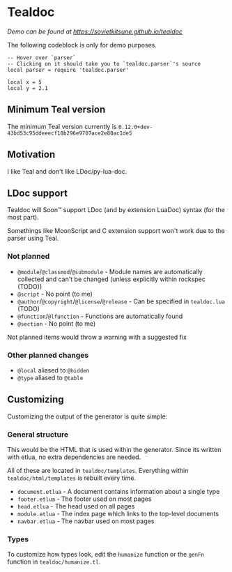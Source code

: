 # Tealdoc

*Demo can be found at <https://sovietkitsune.github.io/tealdoc>*

The following codeblock is only for demo purposes.

```teal
-- Hover over `parser`
-- Clicking on it should take you to `tealdoc.parser`'s source
local parser = require 'tealdoc.parser'

local x = 5
local y = 2.1
```

## Minimum Teal version

The minimum Teal version currently is `0.12.0+dev-43bd53c95ddeeecf18b296e9707ace2e80ac1de5`

## Motivation

I like Teal and don't like LDoc/py-lua-doc.

## LDoc support

Tealdoc will Soon™️ support LDoc (and by extension LuaDoc) syntax (for the most part).

Somethings like MoonScript and C extension support won't work due to the parser using Teal.

### Not planned

* `@module`/`@classmod`/`@submodule` - Module names are automatically collected and can't be changed (unless explicitly within rockspec (TODO))
* `@script` - No point (to me)
* `@author`/`@copyright`/`@license`/`@release` - Can be specified in `tealdoc.lua` (TODO)
* `@function`/`@lfunction` - Functions are automatically found
* `@section` - No point (to me)

Not planned items would throw a warning with a suggested fix

### Other planned changes

* `@local` aliased to `@hidden`
* `@type` aliased to `@table`

## Customizing

Customizing the output of the generator is quite simple:

### General structure

This would be the HTML that is used within the generator. Since its written with etlua, no extra dependencies are needed.

All of these are located in `tealdoc/templates`. Everything within `tealdoc/html/templates` is rebuilt every time.

* `document.etlua` - A document contains information about a single type
* `footer.etlua` - The footer used on most pages
* `head.etlua` - The head used on all pages
* `module.etlua` - The index page which links to the top-level documents
* `navbar.etlua` - The navbar used on most pages

### Types

To customize how types look, edit the `humanize` function or the `genFn` function in `tealdoc/humanize.tl`.
